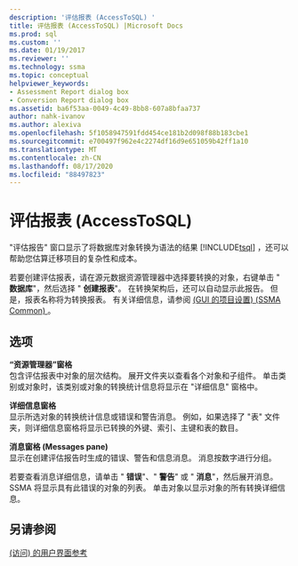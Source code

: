 ```yaml
---
description: '评估报表 (AccessToSQL) '
title: 评估报表 (AccessToSQL) |Microsoft Docs
ms.prod: sql
ms.custom: ''
ms.date: 01/19/2017
ms.reviewer: ''
ms.technology: ssma
ms.topic: conceptual
helpviewer_keywords:
- Assessment Report dialog box
- Conversion Report dialog box
ms.assetid: ba6f53aa-0049-4c49-8bb8-607a8bfaa737
author: nahk-ivanov
ms.author: alexiva
ms.openlocfilehash: 5f1058947591fdd454ce181b2d098f88b183cbe1
ms.sourcegitcommit: e700497f962e4c2274df16d9e651059b42ff1a10
ms.translationtype: MT
ms.contentlocale: zh-CN
ms.lasthandoff: 08/17/2020
ms.locfileid: "88497823"
---
```

# <a name="assessment-report-accesstosql"></a>评估报表 (AccessToSQL) 
"评估报告" 窗口显示了将数据库对象转换为语法的结果 [!INCLUDE[tsql](../../includes/tsql-md.md)] ，还可以帮助您估算迁移项目的复杂性和成本。  
  
若要创建评估报表，请在源元数据资源管理器中选择要转换的对象，右键单击 " **数据库**"，然后选择 " **创建报表**"。 在转换架构后，还可以自动显示此报告。 但是，报表名称将为转换报表。 有关详细信息，请参阅 [ (GUI 的项目设置)  (SSMA Common) ](https://msdn.microsoft.com/cf06baf1-8714-48a3-95dc-781f6ca53693)。  
  
## <a name="options"></a>选项  
**“资源管理器”窗格**  
包含评估报表中对象的层次结构。 展开文件夹以查看各个对象和子组件。 单击类别或对象时，该类别或对象的转换统计信息将显示在 "详细信息" 窗格中。  
  
**详细信息窗格**  
显示所选对象的转换统计信息或错误和警告消息。 例如，如果选择了 "表" 文件夹，则详细信息窗格将显示已转换的外键、索引、主键和表的数目。  
  
**消息窗格 (Messages pane)**  
显示在创建评估报告时生成的错误、警告和信息消息。 消息按数字进行分组。  
  
若要查看消息详细信息，请单击 " **错误**"、" **警告**" 或 " **消息**"，然后展开消息。 SSMA 将显示具有此错误的对象的列表。 单击对象以显示对象的所有转换详细信息。  
  
## <a name="see-also"></a>另请参阅  
[ (访问) 的用户界面参考 ](https://msdn.microsoft.com/af24c303-4a41-449b-9c86-d6558a97e839)  
  
